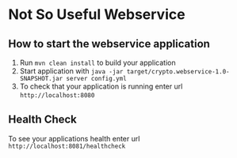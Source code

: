 # Not So Useful Webservice

How to start the webservice application
---

1. Run `mvn clean install` to build your application
1. Start application with `java -jar target/crypto.webservice-1.0-SNAPSHOT.jar server config.yml`
1. To check that your application is running enter url `http://localhost:8080`

Health Check
---

To see your applications health enter url `http://localhost:8081/healthcheck`
